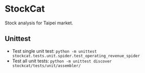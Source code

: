 # StockCat
Stock analysis for Taipei market.

Unittest
--------
* Test single unit test: ```python -m unittest stockcat.tests.unit.spider.test_operating_revenue_spider```
* Test all unit tests: ```python -m unittest discover stockcat/tests/unit/assembler/```
